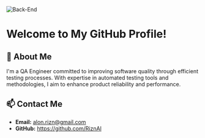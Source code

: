 ![Back-End](https://github.com/RiznAl/RiznAl/assets/161033588/75e1aaf5-dfe4-4a3b-b286-096b3976f17d)

# Welcome to My GitHub Profile!

## 👤 About Me

I'm a QA Engineer committed to improving software quality through efficient testing processes. With expertise in automated testing tools and methodologies, I aim to enhance product reliability and performance.

## 📫 Contact Me

- **Email:** alon.rizn@gmail.com 
- **GitHub:** https://github.com/RiznAl

